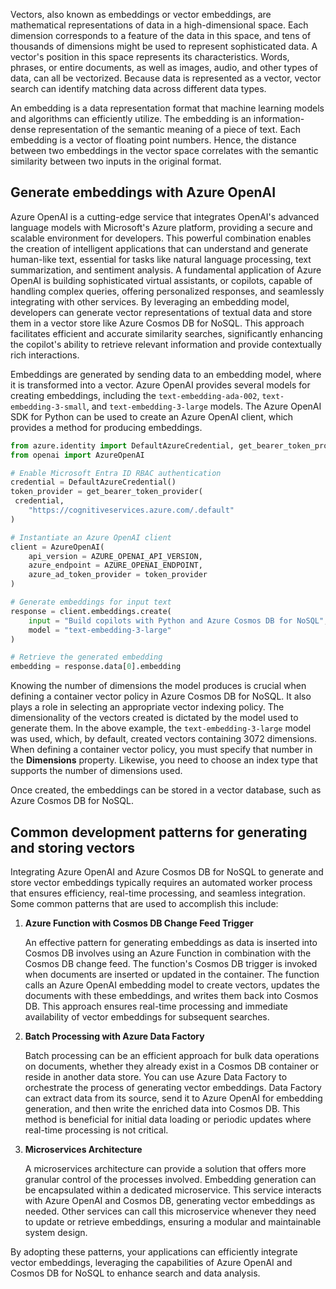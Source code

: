 Vectors, also known as embeddings or vector embeddings, are mathematical representations of data in a high-dimensional space. Each dimension corresponds to a feature of the data in this space, and tens of thousands of dimensions might be used to represent sophisticated data. A vector's position in this space represents its characteristics. Words, phrases, or entire documents, as well as images, audio, and other types of data, can all be vectorized. Because data is represented as a vector, vector search can identify matching data across different data types.

An embedding is a data representation format that machine learning models and algorithms can efficiently utilize. The embedding is an information-dense representation of the semantic meaning of a piece of text. Each embedding is a vector of floating point numbers. Hence, the distance between two embeddings in the vector space correlates with the semantic similarity between two inputs in the original format.

## Generate embeddings with Azure OpenAI

Azure OpenAI is a cutting-edge service that integrates OpenAI's advanced language models with Microsoft's Azure platform, providing a secure and scalable environment for developers. This powerful combination enables the creation of intelligent applications that can understand and generate human-like text, essential for tasks like natural language processing, text summarization, and sentiment analysis. A fundamental application of Azure OpenAI is building sophisticated virtual assistants, or copilots, capable of handling complex queries, offering personalized responses, and seamlessly integrating with other services. By leveraging an embedding model, developers can generate vector representations of textual data and store them in a vector store like Azure Cosmos DB for NoSQL. This approach facilitates efficient and accurate similarity searches, significantly enhancing the copilot's ability to retrieve relevant information and provide contextually rich interactions.

Embeddings are generated by sending data to an embedding model, where it is transformed into a vector. Azure OpenAI provides several models for creating embeddings, including the `text-embedding-ada-002`, `text-embedding-3-small`, and `text-embedding-3-large` models. The Azure OpenAI SDK for Python can be used to create an Azure OpenAI client, which provides a method for producing embeddings.

```python
from azure.identity import DefaultAzureCredential, get_bearer_token_provider
from openai import AzureOpenAI

# Enable Microsoft Entra ID RBAC authentication
credential = DefaultAzureCredential()
token_provider = get_bearer_token_provider(
 credential,
    "https://cognitiveservices.azure.com/.default"
)

# Instantiate an Azure OpenAI client
client = AzureOpenAI(
    api_version = AZURE_OPENAI_API_VERSION,
    azure_endpoint = AZURE_OPENAI_ENDPOINT,
    azure_ad_token_provider = token_provider
)

# Generate embeddings for input text
response = client.embeddings.create(
    input = "Build copilots with Python and Azure Cosmos DB for NoSQL",
    model = "text-embedding-3-large"
)

# Retrieve the generated embedding
embedding = response.data[0].embedding
```

Knowing the number of dimensions the model produces is crucial when defining a container vector policy in Azure Cosmos DB for NoSQL. It also plays a role in selecting an appropriate vector indexing policy. The dimensionality of the vectors created is dictated by the model used to generate them. In the above example, the `text-embedding-3-large` model was used, which, by default, created vectors containing 3072 dimensions. When defining a container vector policy, you must specify that number in the **Dimensions** property. Likewise, you need to choose an index type that supports the number of dimensions used.

Once created, the embeddings can be stored in a vector database, such as Azure Cosmos DB for NoSQL.

## Common development patterns for generating and storing vectors

Integrating Azure OpenAI and Azure Cosmos DB for NoSQL to generate and store vector embeddings typically requires an automated worker process that ensures efficiency, real-time processing, and seamless integration. Some common patterns that are used to accomplish this include:

1. **Azure Function with Cosmos DB Change Feed Trigger**

    An effective pattern for generating embeddings as data is inserted into Cosmos DB involves using an Azure Function in combination with the Cosmos DB change feed. The function's Cosmos DB trigger is invoked when documents are inserted or updated in the container. The function calls an Azure OpenAI embedding model to create vectors, updates the documents with these embeddings, and writes them back into Cosmos DB. This approach ensures real-time processing and immediate availability of vector embeddings for subsequent searches.

2. **Batch Processing with Azure Data Factory**

    Batch processing can be an efficient approach for bulk data operations on documents, whether they already exist in a Cosmos DB container or reside in another data store. You can use Azure Data Factory to orchestrate the process of generating vector embeddings. Data Factory can extract data from its source, send it to Azure OpenAI for embedding generation, and then write the enriched data into Cosmos DB. This method is beneficial for initial data loading or periodic updates where real-time processing is not critical.

3. **Microservices Architecture**

    A microservices architecture can provide a solution that offers more granular control of the processes involved. Embedding generation can be encapsulated within a dedicated microservice. This service interacts with Azure OpenAI and Cosmos DB, generating vector embeddings as needed. Other services can call this microservice whenever they need to update or retrieve embeddings, ensuring a modular and maintainable system design.

By adopting these patterns, your applications can efficiently integrate vector embeddings, leveraging the capabilities of Azure OpenAI and Cosmos DB for NoSQL to enhance search and data analysis.
